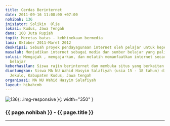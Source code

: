 ```yaml
---
title: Cerdas Berinternet
date: 2011-09-16 11:08:00 +07:00
nohibah: 136
inisiator: Solikin  Olie
lokasi: Kudus, Jawa Tengah
dana: 100 Juta Rupiah
topik: Meretas batas - kebhinekaan bermedia
lama: Oktober 2011-Maret 2012
deskripsi: Sebuah proyek pendayagunaan internet oleh pelajar untuk keperluan sekolah
masalah: Menjadikan internet sebagai media dan sumber belajar yang paling mudah
solusi: Mengajak , mengajarkan, dan melatih memanfaatkan internet secara tepat untuk
  belajar
keberhasilan: Siswa rajin berinternet dan membuka situs yang berkaitan dengan pembelajaran
diuntungkan: Siswa MA NU Wahid Hasyim Salafiyah (usia 15 - 18 tahun) di Kecamatan
  Jekulo, Kabupaten Kudus, Jawa tengah
organisasi: MA NU Wahid Hasyim Salafiyah
layout: hibahcmb
---
```


![136](/static/img/hibahcmb/136.png){: .img-responsive }{: width="350" }

### {{ page.nohibah }} - {{ page.title }}

---
